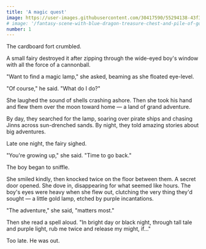 ```yaml
---
title: 'A magic quest'
image: https://user-images.githubusercontent.com/30417590/55294138-43f3dd80-53cc-11e9-96c2-3c7f2977c24a.jpg
# image: '/fantasy-scene-with-blue-dragon-treasure-chest-and-pile-of-golden-coins-d-illustration-707801968.jpg'
number: 1
---
```


The cardboard fort crumbled.

A small fairy destroyed it after zipping through the wide-eyed boy's window with all the force of a cannonball. 

"Want to find a magic lamp," she asked, beaming as she floated eye-level.

"Of course," he said. "What do I do?"

She laughed the sound of shells crashing ashore. Then she took his hand and flew them over the moon toward home — a land of grand adventure. 

By day, they searched for the lamp, soaring over pirate ships and chasing Jinns across sun-drenched sands. By night, they told amazing stories about big adventures. 

Late one night, the fairy sighed. 

"You're growing up," she said. "Time to go back." 

The boy began to sniffle.

She smiled kindly, then knocked twice on the floor between them. A secret door opened. She dove in, disappearing for what seemed like hours. The boy's eyes were heavy when she flew out, clutching the very thing they'd sought — a little gold lamp, etched by purple incantations. 

"The adventure," she said, "matters most." 

Then she read a spell aloud. "In bright day or black night, through tall tale and purple light, rub me twice and release my might, if..." 

Too late. He was out.